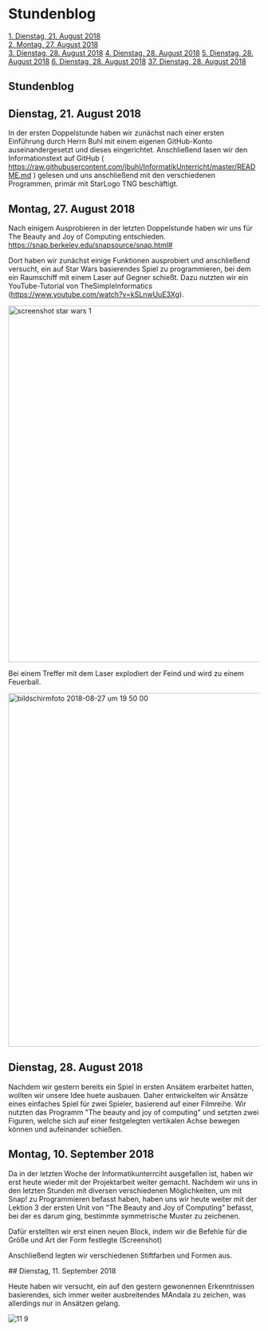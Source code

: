 # Stundenblog

[1. Dienstag, 21. August 2018](#1)  
[2.  Montag, 27. August 2018](#2)  
[3. Dienstag, 28. August 2018](#3)
[4. Dienstag, 28. August 2018](#4)
[5. Dienstag, 28. August 2018](#5)
[6. Dienstag, 28. August 2018](#6)
[37. Dienstag, 28. August 2018](#7)






## Stundenblog

## <a name="1"></a> Dienstag, 21. August 2018

In der ersten Doppelstunde haben wir zunächst nach einer ersten Einführung durch Herrn Buhl mit einem eigenen GitHub-Konto 
auseinandergesetzt und dieses eingerichtet. Anschließend lasen wir den Informationstext auf GitHub ( https://raw.githubusercontent.com/jbuhl/InformatikUnterricht/master/README.md ) 
gelesen und uns anschließend mit den verschiedenen Programmen, primär mit StarLogo TNG beschäftigt. 

## <a name="2"></a>Montag, 27. August 2018

Nach einigem Ausprobieren in der letzten Doppelstunde haben wir uns für The Beauty and Joy of Computing entschieden.
https://snap.berkeley.edu/snapsource/snap.html#

Dort haben wir zunächst einige Funktionen ausprobiert und anschließend versucht, ein auf Star Wars basierendes Spiel zu programmieren, bei dem ein Raumschiff mit einem Laser auf Gegner schießt. Dazu nutzten wir ein YouTube-Tutorial von TheSimpleInformatics (https://www.youtube.com/watch?v=kSLnwUuE3Xg).

<img width="715" alt="screenshot star wars 1" src="https://user-images.githubusercontent.com/42578525/44679009-11e75b00-aa3a-11e8-935d-5ced46ac6dd9.png">

Bei einem Treffer mit dem Laser explodiert der Feind und wird zu einem Feuerball. 

<img width="709" alt="bildschirmfoto 2018-08-27 um 19 50 00" src="https://user-images.githubusercontent.com/42578525/44679352-07799100-aa3b-11e8-867c-0cc9d716708d.png">

## <a name="3"></a>Dienstag, 28. August 2018

Nachdem wir gestern bereits ein Spiel in ersten Ansätem erarbeitet hatten, wollten wir unsere Idee huete ausbauen. Daher entwickelten wir Ansätze eines einfaches Spiel für zwei Spieler, basierend auf einer Filmreihe. Wir nutzten das Programm "The beauty and joy of computing" und setzten zwei Figuren, welche sich auf einer festgelegten vertikalen Achse bewegen können und aufeinander schießen.

## <a name="4"></a>Montag, 10. September 2018

Da in der letzten Woche der Informatikunterrciht ausgefallen ist, haben wir erst heute wieder mit der Projektarbeit weiter gemacht. Nachdem wir uns in den letzten Stunden mit diversen verschiedenen Möglichkeiten, um mit Snap! zu Programmieren befasst haben, haben  uns wir heute weiter mit der Lektion 3 der ersten Unit von "The Beauty and Joy of Computing" befasst, bei der es darum ging, bestimmte symmetrische Muster zu zeichenen. 

Dafür erstellten wir erst einen neuen Block, indem wir die Befehle für die Größe und Art der Form festlegte (Screenshot)

Anschließend legten wir verschiedenen Stiftfarben und Formen aus.


##<a name="5"></a> Dienstag, 11. September 2018

Heute haben wir versucht, ein auf den gestern gewonennen Erkenntnissen basierendes, sich immer weiter ausbreitendes MAndala zu zeichen, was allerdings nur in Ansätzen gelang.

![11 9](https://user-images.githubusercontent.com/42578525/45364633-2a26b080-b5ca-11e8-9d66-85b144c01568.PNG)
